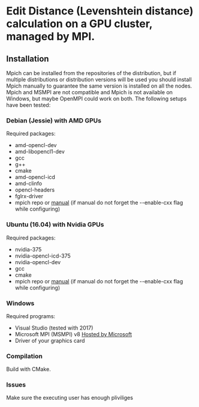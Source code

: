 # Edit Distance (Levenshtein distance) calculation on a GPU cluster, managed by MPI.

## Installation
Mpich can be installed from the repositories of the distribution, but if multiple distributions or distribution versions will be used you should install Mpich manually to guarantee the same version is installed on all the nodes.
Mpich and MSMPI are not compatible and Mpich is not available on Windows, but maybe OpenMPI could work on both.
The following setups have been tested:

### Debian (Jessie) with AMD GPUs
Required packages:
 * amd-opencl-dev
 * amd-libopencl1-dev
 * gcc
 * g++
 * cmake
 * amd-opencl-icd
 * amd-clinfo
 * opencl-headers
 * fglrx-driver
 * mpich repo or [manual](http://www.mpich.org/static/downloads/3.2/mpich-3.2-installguide.pdf) (if manual do not forget the --enable-cxx flag while configuring)

### Ubuntu (16.04) with Nvidia GPUs
Required packages:
 * nvidia-375
 * nvidia-opencl-icd-375
 * nvidia-opencl-dev
 * gcc
 * cmake
 * mpich repo or [manual](http://www.mpich.org/static/downloads/3.2/mpich-3.2-installguide.pdf) (if manual do not forget the --enable-cxx flag while configuring)
 
### Windows
Required programs:
 * Visual Studio (tested with 2017)
 * Microsoft MPI (MSMPI) v8 [Hosted by Microsoft](https://www.microsoft.com/en-us/download/details.aspx?id=54607)
 * Driver of your graphics card

### Compilation
Build with CMake.

### Issues
Make sure the executing user has enough pliviliges
